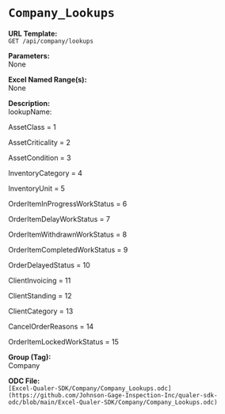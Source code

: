 # `Company_Lookups`

**URL Template:**  
`GET /api/company/lookups`

**Parameters:**  
None

**Excel Named Range(s):**  
None

**Description:**  
lookupName:
AssetClass = 1
AssetCriticality = 2
AssetCondition = 3
InventoryCategory = 4
InventoryUnit = 5
OrderItemInProgressWorkStatus = 6
OrderItemDelayWorkStatus = 7
OrderItemWithdrawnWorkStatus = 8
OrderItemCompletedWorkStatus = 9
OrderDelayedStatus = 10
ClientInvoicing = 11
ClientStanding = 12
ClientCategory = 13
CancelOrderReasons = 14
OrderItemLockedWorkStatus = 15

**Group (Tag):**  
Company

**ODC File:**  
`[Excel-Qualer-SDK/Company/Company_Lookups.odc](https://github.com/Johnson-Gage-Inspection-Inc/qualer-sdk-odc/blob/main/Excel-Qualer-SDK/Company/Company_Lookups.odc)`
